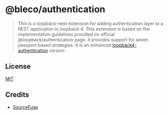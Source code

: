 # @bleco/authentication

> This is a loopback-next extension for adding authentication layer to a REST application in loopback 4. This extension
> is based on the implementation guidelines provided on official @loopback/authentication page. It provides support for
> seven passport based strategies. It is an enhanced
> [loopback4-authentication](https://github.com/sourcefuse/loopback4-authentication) version

## License

[MIT](LICENSE)

## Credits

- [SourceFuse](https://github.com/sourcefuse)

